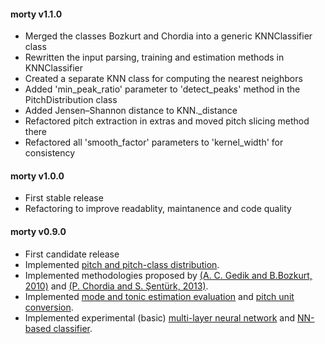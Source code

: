 #### morty v1.1.0
 - Merged the classes Bozkurt and Chordia into a generic KNNClassifier class
 - Rewritten the input parsing, training and estimation methods in
 KNNClassifier
 - Created a separate KNN class for computing the nearest neighbors
 - Added 'min_peak_ratio' parameter to 'detect_peaks' method in the
 PitchDistribution class
 - Added Jensen–Shannon distance to KNN._distance
 - Refactored pitch extraction in extras and moved pitch slicing method there
 - Refactored all 'smooth_factor' parameters to 'kernel_width' for consistency

#### morty v1.0.0
 - First stable release
 - Refactoring to improve readablity, maintanence and code quality

#### morty v0.9.0
 - First candidate release
 - Implemented [pitch and pitch-class distribution](https://github.com/altugkarakurt/morty/blob/master/morty/PitchDistribution.py).
 - Implemented methodologies proposed by [(A. C. Gedik and B.Bozkurt, 2010)](https://github.com/altugkarakurt/morty/blob/master/morty/Bozkurt.py) and [(P. Chordia and S. Şentürk, 2013)](https://github.com/altugkarakurt/morty/blob/master/morty/Chordia.py).
 - Implemented [mode and tonic estimation evaluation](https://github.com/altugkarakurt/morty/blob/master/morty/Evaluator.py) and [pitch unit conversion](https://github.com/altugkarakurt/morty/blob/master/morty/Converter.py).
 - Implemented experimental (basic) [multi-layer neural network](https://github.com/altugkarakurt/morty/blob/master/morty/NeuralNet.py) and [NN-based classifier](https://github.com/altugkarakurt/morty/blob/master/morty/NeuralClassifier.py).

